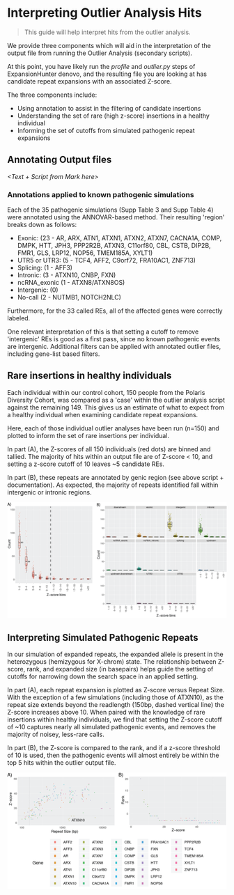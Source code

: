 # Interpreting Outlier Analysis Hits

> This guide will help interpret hits from the outlier analysis.

We provide three components which will aid in the interpretation of the output file from running the Outlier Analysis (secondary scripts).

At this point, you have likely run the *profile* and *outlier.py* steps of ExpansionHunter denovo, and the resulting file you are looking at has candidate repeat expansions with an associated Z-score. 

The three components include:
- Using annotation to assist in the filtering of candidate insertions
- Understanding the set of rare (high z-score) insertions in a healthy individual
- Informing the set of cutoffs from simulated pathogenic repeat expansions

## Annotating Output files

*\<Text + Script from Mark here\>*

### Annotations applied to known pathogenic simulations
Each of the 35 pathogenic simulations (Supp Table 3 and Supp Table 4) were annotated using the ANNOVAR-based method. Their resulting 'region' breaks down as follows:
- Exonic: (23 - AR, ARX, ATN1, ATXN1, ATXN2, ATXN7, CACNA1A, COMP, DMPK, HTT, JPH3, PPP2R2B, ATXN3, C11orf80, CBL, CSTB, DIP2B, FMR1, GLS, LRP12, NOP56, TMEM185A, XYLT1)
- UTR5 or UTR3: (5 - TCF4, AFF2, C9orf72, FRA10AC1, ZNF713)
- Splicing: (1 - AFF3) 
- Intronic: (3 - ATXN10, CNBP, FXN)
- ncRNA\_exonic (1 - ATXN8/ATXN8OS)
- Intergenic: (0)
- No-call (2 - NUTMB1, NOTCH2NLC)

Furthermore, for the 33 called REs, all of the affected genes were correctly labeled. 

One relevant interpretation of this is that setting a cutoff to remove 'intergenic' REs is good as a first pass, since no known pathogenic events are intergenic. Additional filters can be applied with annotated outlier files, including gene-list based filters.  

## Rare insertions in healthy individuals

Each individual within our control cohort, 150 people from the Polaris Diversity Cohort, was compared as a 'case' within the outlier analysis script against the remaining 149. This gives us an estimate of what to expect from a healthy individual when examining candidate repeat expansions. 

Here, each of those individual outlier analyses have been run (n=150) and plotted to inform the set of rare insertions per individual. 

In part (A), the Z-scores of all 150 individuals (red dots) are binned and tallied. The majority of hits within an output file are of Z-score < 10, and setting a z-score cutoff of 10 leaves ~5 candidate REs. 

In part (B), these repeats are annotated by genic region (see above script + documentation). As expected, the majority of repeats identified fall within intergenic or intronic regions. 

![PolarisRepeats](./images/EHdnPolarisOutlierAnalysis_20200210.png)


## Interpreting Simulated Pathogenic Repeats

In our simulation of expanded repeats, the expanded allele is present in the heterozygous (hemizygous for X-chrom) state. The relationship between Z-score, rank, and expanded size (in basepairs) helps guide the setting of cutoffs for narrowing down the search space in an applied setting. 

In part (A), each repeat expansion is plotted as Z-score versus Repeat Size. With the exception of a few simulations (including those of ATXN10), as the repeat size extends beyond the readlength (150bp, dashed vertical line) the Z-score increases above 10. When paired with the knowledge of rare insertions within healthy individuals, we find that setting the Z-score cutoff of ~10 captures nearly all simulated pathogenic events, and removes the majority of noisey, less-rare calls. 

In part (B), the Z-score is compared to the rank, and if a z-score threshold of 10 is used, then the pathogenic events will almost entirely be within the top 5 hits within the outlier output file. 


![SimulatedRepeats](./images/EHdn_SimulatedDataPlots_20200210.png)





